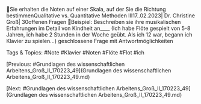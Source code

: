 Sie erhalten die Noten auf einer Skala, auf der Sie die Richtung bestimmenQualitative vs. Quantitative Methoden III17..02.2023| Dr. Christine Groß| 30offenen Fragen
Beispiel: Beschreiben sie ihre musikalischen Erfahrungen im Detail von Kindheit 
an____ (Ich habe Flöte gespielt von 5-8 Jahren, ich habe 2 Stunden in der Woche 
geübt. Als ich 12 war, begann ich Klavier zu spielen…)
geschlossene Frage mit Antwortmöglichkeiten

   Tags & Topics:
   #Note
   #Klavier
   #Noten
   #Flöte
   #Flot
   #ich

[Previous: #Grundlagen des wissenschaftlichen Arbeitens_Groß_II_170223_49](Grundlagen des wissenschaftlichen Arbeitens_Groß_II_170223_49.md)

[Next: #Grundlagen des wissenschaftlichen Arbeitens_Groß_II_170223_49](Grundlagen des wissenschaftlichen Arbeitens_Groß_II_170223_49.md)